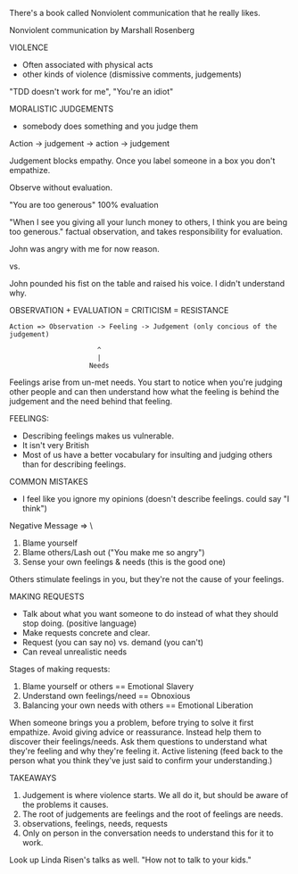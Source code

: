 There's a book called Nonviolent communication that he really likes.

Nonviolent communication by Marshall Rosenberg

VIOLENCE
* Often associated with physical acts
* other kinds of violence (dismissive comments, judgements)

"TDD doesn't work for me", "You're an idiot"

MORALISTIC JUDGEMENTS
* somebody does something and you judge them

Action -> judgement -> action -> judgement

Judgement blocks empathy.  Once you label someone in a box you don't empathize.

Observe without evaluation.

"You are too generous"  100% evaluation

"When I see you giving all your lunch money to others, I think you are being
too generous." factual observation, and takes responsibility for evaluation.

John was angry with me for now reason.

vs.

John pounded his fist on the table and raised his voice.  I didn't understand
why.

OBSERVATION + EVALUATION = CRITICISM = RESISTANCE

```
Action => Observation -> Feeling -> Judgement (only concious of the judgement)

                      ^
                      |
                    Needs
```

Feelings arise from un-met needs.  You start to notice when you're judging
other people and can then understand how what the feeling is behind the
judgement and the need behind that feeling.

FEELINGS:

* Describing feelings makes us vulnerable.
* It isn't very British
* Most of us have a better vocabulary for insulting and judging others than for
  describing feelings.

COMMON MISTAKES

* I feel like you ignore my opinions (doesn't describe feelings.  could say "I
  think")


Negative Message => \

1. Blame yourself
2. Blame others/Lash out ("You make me so angry")
3. Sense your own feelings & needs (this is the good one)

Others stimulate feelings in you, but they're not the cause of your feelings.

MAKING REQUESTS

* Talk about what you want someone to do instead of what they should stop
  doing. (positive language)
* Make requests concrete and clear.
* Request (you can say no) vs. demand (you can't)
* Can reveal unrealistic needs

Stages of making requests:

1. Blame yourself or others == Emotional Slavery
2. Understand own feelings/need == Obnoxious
3. Balancing your own needs with others == Emotional Liberation

When someone brings you a problem, before trying to solve it first empathize.
Avoid giving advice or reassurance. Instead help them to discover their
feelings/needs.  Ask them questions to understand what they're feeling and why
they're feeling it. Active listening (feed back to the person what you think they've just said to confirm your understanding.)


TAKEAWAYS
1. Judgement is where violence starts.  We all do it, but should be aware of the problems it causes.
2. The root of judgements are feelings and the root of feelings are needs.
3. observations, feelings, needs, requests
4. Only on person in the conversation needs to understand this for it to work.

Look up Linda Risen's talks as well. "How not to talk to your kids."
